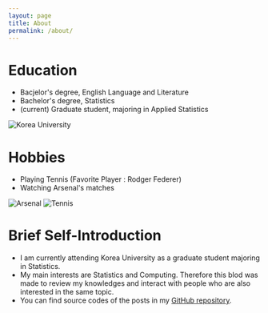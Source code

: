 ```yaml
---
layout: page
title: About
permalink: /about/
---
```

# Education
- Bacjelor's degree, English Language and Literature
- Bachelor's degree, Statistics
- (current) Graduate student, majoring in Applied Statistics
<img src="{{ site.baseurl }}/assets/ku_logo.jpg" title="Korea University" class="profile">

# Hobbies
- Playing Tennis (Favorite Player : Rodger Federer)
- Watching Arsenal's matches
<img src="{{ site.baseurl }}/assets/Arsenal_FC.png" title="Arsenal" class="profile">
<img src="{{ site.baseurl }}/assets/tennis.jpg" title="Tennis" class="profile">

# Brief Self-Introduction
- I am currently attending Korea University as a graduate student majoring in Statistics.
- My main interests are Statistics and Computing. Therefore this blod was made to review my knowledges and interact with people who are also interested in the same topic.
- You can find source codes of the posts in my [GitHub repository](https://github.com/eugene9212).

